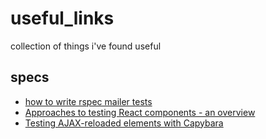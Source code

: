 # useful_links
collection of things i've found useful

## specs
- [how to write rspec mailer tests](http://vicfriedman.github.io/blog/2013/08/05/how-to-write-rspec-mailer-tests/)
- [Approaches to testing React components - an overview](http://reactkungfu.com/2015/07/approaches-to-testing-react-components-an-overview/)
- [Testing AJAX-reloaded elements with Capybara](https://gist.github.com/metaskills/1172519)